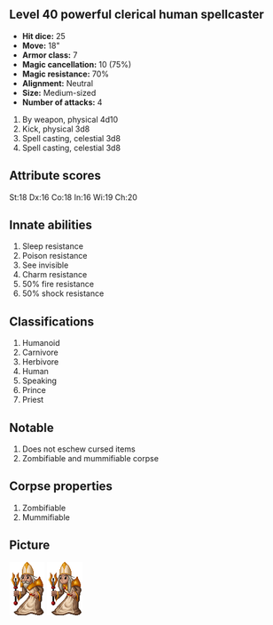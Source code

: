 ## Level 40 powerful clerical human spellcaster

- **Hit dice:** 25
- **Move:** 18"
- **Armor class:** 7
- **Magic cancellation:** 10 (75%)
- **Magic resistance:** 70%
- **Alignment:** Neutral
- **Size:** Medium-sized
- **Number of attacks:** 4
1. By weapon, physical 4d10
2. Kick, physical 3d8
3. Spell casting, celestial 3d8
4. Spell casting, celestial 3d8

## Attribute scores

St:18 Dx:16 Co:18 In:16 Wi:19 Ch:20

## Innate abilities

1. Sleep resistance
2. Poison resistance
3. See invisible
4. Charm resistance
5. 50% fire resistance
6. 50% shock resistance

## Classifications

1. Humanoid
2. Carnivore
3. Herbivore
4. Human
5. Speaking
6. Prince
7. Priest

## Notable

1. Does not eschew cursed items
2. Zombifiable and mummifiable corpse

## Corpse properties

1. Zombifiable
2. Mummifiable

## Picture

![High priest](https://github.com/hyvanmielenpelit/GnollHackTileSet/blob/main/Monsters/high_priest/high_priest.png?raw=true) ![High priestess](https://github.com/hyvanmielenpelit/GnollHackTileSet/blob/main/Monsters/high_priest/high_priest_female.png?raw=true)
